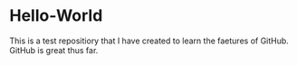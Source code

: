 # Hello-World
This is a test repositiory that I have created to learn the faetures of GitHub. 
GitHub is great thus far. 
